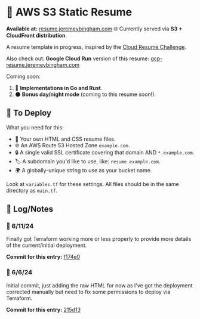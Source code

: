 # 📝 AWS S3 Static Resume

**Available at:** [resume.jeremeybingham.com](https://resume.jeremeybingham.com)
🌐 Currently served via **S3 + CloudFront distribution**.

A resume template in progress, inspired by the [Cloud Resume Challenge](https://cloudresumechallenge.dev/docs/the-challenge/aws/).

Also check out:
**Google Cloud Run** version of this resume: [gcp-resume.jeremeybingham.com](https://gcp-resume.jeremeybingham.com)

Coming soon:
1. 🦀 **Implementations in Go and Rust**.
2. 🌑 **Bonus day/night mode** (coming to this resume soon!).


## 🚀 To Deploy

What you need for this:
- 📝 Your own HTML and CSS resume files.
- 🌐 An AWS Route 53 Hosted Zone `example.com`.
- 🔒 A single valid SSL certificate covering that domain AND `*.example.com`.
- 🏷️ A subdomain you'd like to use, like: `resume.example.com`.
- 🌍 A globally-unique string to use as your bucket name.

Look at `variables.tf` for these settings.
All files should be in the same directory as `main.tf`.

## 📒 Log/Notes

### 📅 6/11/24
Finally got Terraform working more or less properly to provide more details of the current/initial deployment.

**Commit for this entry:** [f174e0](https://github.com/jeremeybingham/resume/commit/f174e02f38457e188c3bc40d8d2a97e3859de3e3)

### 📅 6/6/24
Initial commit, just adding the raw HTML for now as I've got the deployment corrected manually but need to fix some permissions to deploy via Terraform.

**Commit for this entry:** [215d13](https://github.com/jeremeybingham/resume/commit/215d1332a99510c9105b8c363066b09814529fd8)
